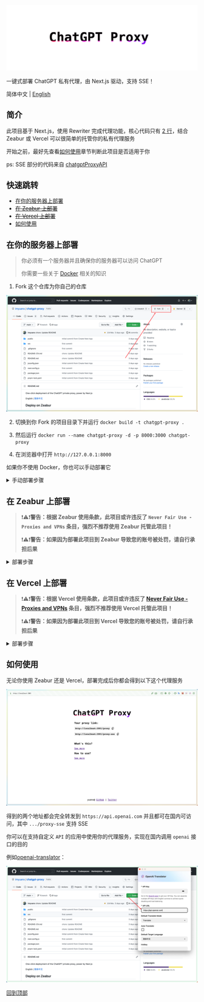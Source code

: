 ![Banner](./public/chatgpt-proxy-banner.png)

一键式部署 ChatGPT 私有代理，由 Next.js 驱动，支持 SSE！

简体中文 | [English](./README.md)

## 简介

此项目基于 Next.js，使用 Rewriter 完成代理功能，核心代码只有 [2 行](https://github.com/imyuanx/chatgpt-proxy/blob/main/next.config.js#L7-L8)，结合 Zeabur 或 Vercel 可以很简单的托管你的私有代理服务

开始之前，最好先查看[如何使用](#如何使用)章节判断此项目是否适用于你

ps: SSE 部分的代码来自 [chatgptProxyAPI](https://github.com/x-dr/chatgptProxyAPI)

## 快速跳转

- [在你的服务器上部署](#在你的服务器上部署)
- ~~[在 Zeabur 上部署](#在-zeabur-上部署)~~
- ~~[在 Vercel 上部署](#在-vercel-上部署)~~
- [如何使用](#如何使用)

## 在你的服务器上部署

> 你必须有一个服务器并且确保你的服务器可以访问 ChatGPT
>
> 你需要一些关于 [Docker](https://www.docker.com/) 相关的知识

1. Fork 这个仓库为你自己的仓库

<img width="600" src="public/frok.png" alt="fork" />

2. 切换到你 Fork 的项目目录下并运行 `docker build -t chatgpt-proxy .`

3. 然后运行 `docker run --name chatgpt-proxy -d -p 8000:3000 chatgpt-proxy`

4. 在浏览器中打开 `http://127.0.0.1:8000`

如果你不使用 Docker，你也可以手动部署它

<details>
<summary>手动部署步骤</summary>

> 你的 nodejs 版本需要大于或等于 14

#### 1. 将此仓库 pull 到本地

```bash
$ git pull https://github.com/imyuanx/chatgpt-proxy
$ cd chatgpt-proxy
```

#### 2. 下载依赖

```bash
$ pnpm install
```

#### 3. 编译

```bash
$ pnpm build
```

#### 4. 启动服务

```bash
$ pnpm start
```

</details>

## 在 Zeabur 上部署

> ❗️⚠️❗️**警告：根据 Zeabur 使用条款，此项目或许违反了 `Never Fair Use - Proxies and VPNs` 条目，强烈不推荐使用 Zeabur 托管此项目！**
>
> ❗️⚠️❗️**警告：如果因为部署此项目到 Zeabur 导致您的账号被处罚，请自行承担后果**

<details>

<summary>部署步骤</summary>

> ❗️⚠️❗️**在完全阅读警告信息，了解可能存在的风险和后果的前提下，您可以继续完成部署**

具体操作如下

1. Fork 这个仓库为你自己的仓库

<img width="600" src="public/frok.png" alt="fork" />

2. 在 [Zeabur](https://zeabur.com) 控制台新增一个服务

<img width="600" src="public/zeabur.png" alt="步骤 1" />

3. 点击添加服务然后选择从源码部署

<img width="600" src="public/zeabur-1.png" alt="步骤 2" />

<img width="600" src="public/zeabur-1-1.png" alt="步骤 2-1"/>

4. 选择你 fork 的仓库

<img width="600" src="public/zeabur-2.png" alt="步骤 3" />

5. 选择 main 分支，开始部署

<img width="600" src="public/zeabur-3.png" alt="步骤 4" />

6. 部署成功后，点击生成域名

<img width="600" src="public/zeabur-4.png" alt="步骤 5" />

7. 最后得到你的服务

<img width="600" src="public/zeabur-5.png" alt="步骤 6" />

</details>

## 在 Vercel 上部署

> ❗️⚠️❗️**警告：根据 Vercel 使用条款，此项目或许违反了 [Never Fair Use - Proxies and VPNs](https://vercel.com/docs/concepts/limits/fair-use-policy#never-fair-use) 条目，强烈不推荐使用 Vercel 托管此项目！**
>
> ❗️⚠️❗️**警告：如果因为部署此项目到 Vercel 导致您的账号被处罚，请自行承担后果**

<details>

<summary>部署步骤</summary>

> ❗️⚠️❗️**在完全阅读警告信息，了解可能存在的风险和后果的前提下，您可以继续完成部署**

如果使用 Vercel 部署服务，必须[自定义域名](https://vercel.com/docs/concepts/get-started/assign-domain)，因为自定义域名不受 GFW 影响，具体操作如下

<a href="https://vercel.com/import/project?template=https://github.com/imyuanx/chatgpt-proxy" target="_blank" rel="noopener noreferrer"><img src="https://vercel.com/button" alt="部署到 Vercel"></a>

1. 点击上方一键部署按钮

<img width="600" src="public/vercel.png" alt="One-click deploy" />

2. 部署后会自动为你 fork 此仓库，在输入框中输入自定义的仓库名称

<img width="600" src="public/vercel-deploy.png" alt="Deploy" />

3. 部署成功后，得到你的服务

<img width="600" src="public/vercel-success.png" alt="Alt text" />

4. 你必须为你的服务添加一个自定义域名，否则你将不能在国内访问你的服务

<img width="600" src="public/vercel-domain.png" alt="Domain" />

</details>

## 如何使用

无论你使用 Zeabur 还是 Vercel，部署完成后你都会得到以下这个代理服务

<img width="600" src="public/proxy.png" alt="Proxy service" />

得到的两个地址都会完全转发到 `https://api.openai.com` 并且都可在国内可访问，其中 `.../proxy-sse` 支持 SSE

你可以在支持自定义 `API` 的应用中使用你的代理服务，实现在国内调用 `openai` 接口的目的

例如[openai-translator](https://github.com/yetone/openai-translator)：

<img width="600" src="public/openai-translator.png" alt="Alt text" />

[回到顶部](#简介)
